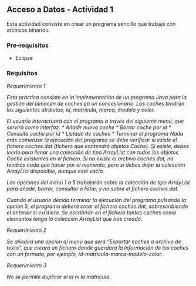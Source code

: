 ## Acceso a Datos - Actividad 1
Esta actividad consiste en crear un programa sencillo que trabaje con archivos binarios.

### Pre-requisitos
* Eclipse

### Requisitos

_*Requerimiento 1*_

_Esta práctica consiste en la implementación de un programa Java para la gestión del almacén de coches en un concesionario. Los coches tendrán los siguientes atributos, id, matricula, marca, modelo y color._

_El usuario interactuará con el programa a través del siguiente menú, que servirá como interfaz._
_* Añadir nuevo coche_
_* Borrar coche por id_
_* Consulta coche por id_
_* Listado de coches_
_* Terminar el programa_
_Nada más comenzar la ejecución del programa se debe verificar si existe el fichero coches.dat (fichero que contendrá objetos Coche). Si existe, debes leerlo para llenar una colección de tipo ArrayList con todos los objetos Coche existentes en el fichero. Si no existe el archivo coches.dat, no tendrás nada que hacer por el momento, pero sí debes dejar la colección ArrayList disponible, aunque esté vacía._

_Las opciones del menú 1 a 5 trabajarán sobre la colección de tipo ArrayList para añadir, borrar, consultar o listar, y no sobre el fichero coches.dat._

_Cuando el usuario decida terminar la ejecución del programa pulsando la opción 5, el programa deberá crear el fichero coches.dat, sobrescribiendo el anterior si existiera. Se escribirán en el fichero tantos coches como elementos tenga la colección ArrayList que has creado._

*Requerimiento 2*

_Se añadirá una opción al menú que será “Exportar coches a archivo de texto”, que creará un fichero donde guardará la información de los coches con un formato, por ejemplo, id-matricula-marca-modelo-color._

_*Requerimiento 3*_

_No se permite duplicar el id ni la matricula._



